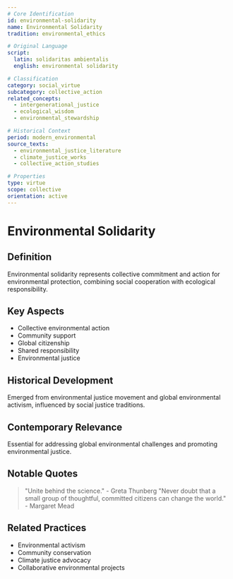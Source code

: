 ```yaml
---
# Core Identification
id: environmental-solidarity
name: Environmental Solidarity
tradition: environmental_ethics

# Original Language
script:
  latin: solidaritas ambientalis
  english: environmental solidarity

# Classification
category: social_virtue
subcategory: collective_action
related_concepts:
  - intergenerational_justice
  - ecological_wisdom
  - environmental_stewardship

# Historical Context
period: modern_environmental
source_texts:
  - environmental_justice_literature
  - climate_justice_works
  - collective_action_studies

# Properties
type: virtue
scope: collective
orientation: active
---
```


# Environmental Solidarity

## Definition
Environmental solidarity represents collective commitment and action for environmental protection, combining social cooperation with ecological responsibility.

## Key Aspects
- Collective environmental action
- Community support
- Global citizenship
- Shared responsibility
- Environmental justice

## Historical Development
Emerged from environmental justice movement and global environmental activism, influenced by social justice traditions.

## Contemporary Relevance
Essential for addressing global environmental challenges and promoting environmental justice.

## Notable Quotes
> "Unite behind the science." - Greta Thunberg
> "Never doubt that a small group of thoughtful, committed citizens can change the world." - Margaret Mead

## Related Practices
- Environmental activism
- Community conservation
- Climate justice advocacy
- Collaborative environmental projects